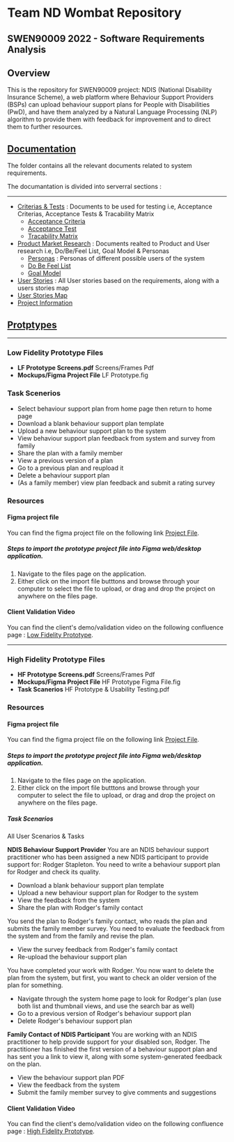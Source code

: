 # Team ND Wombat Repository

## SWEN90009 2022 - Software Requirements Analysis

## Overview
This is the repository for SWEN90009 project: NDIS (National Disability Insurance Scheme), a web platform where Behaviour Support Providers (BSPs) can upload behaviour support plans for People with Disabilities (PwD), and have them analyzed by a Natural Language Processing (NLP) algorithm to provide them with feedback for improvement and to direct them to further resources.


## [Documentation](docs/)
The folder contains all the relevant documents related to system requirements.    
  
The documantation is divided into serverral sections : 
***
* [Criterias & Tests](docs/Criterias%20&%20Tests/) : Documents to be used for testing i.e, Acceptance Criterias, Acceptance Tests & Tracability Matrix  
    * [Acceptance Criteria](docs/Criterias%20&%20Tests//Acceptance%20Criteria.pdf)
    * [Acceptance Test](docs/Criterias%20&%20Tests/Acceptance%20Test.pdf)
    * [Tracability Matrix](docs/Criterias%20&%20Tests//Tracability%20Matrix.pdf)
* [Product Market Research](docs/Product%20Market%20Research/) : Documents realted to Product and User research i.e, Do/Be/Feel List, Goal Model & Personas  
    * [Personas](docs/Product%20Market%20Research/Personas) : Personas of different possible users of the system  
    * [Do Be Feel List](docs/Product%20Market%20Research/Do_Be_List.pdf)
    * [Goal Model](docs/Product%20Market%20Research/Goal_Model.pdf)
* [User Stories](docs/User%20Stories/User%20Stories%20Map.pdf) : All User stories based on the requirements, along with a users stories map  
* [User Stories Map](docs/User%20Stories/User%20Stories.pdf)
* [Project Information](docs/Project%20Information.pdf)
  
   
    
  
## [Protptypes](prototypes/)
***
### Low Fidelity Prototype Files
- **LF Prototype Screens.pdf** Screens/Frames Pdf
- **Mockups/Figma Project File** LF Prototype.fig

### Task Scenerios
- Select behaviour support plan from home page then return to home page
- Download a blank behaviour support plan template
- Upload a new behaviour support plan to the system
- View behaviour support plan feedback from system and survey from family
- Share the plan with a family member
- View a previous version of a plan
- Go to a previous plan and reupload it
- Delete a behaviour support plan
- (As a family member) view plan feedback and submit a rating survey

### Resources

#### Figma project file
You can find the figma project file on the following link [Project File](https://github.com/SWEN90009-2022/SWEN90009_2022_ND_Wombat/tree/master/prototypes/low_fidelity).

##### Steps to import the prototype project file into Figma web/desktop application.
1. Navigate to the files page on the application.
2. Either click on the import file butttons and browse through your computer to select the file to upload, or drag and drop the project on anywhere on the files page.

#### Client Validation Video
You can find the client's demo/validation video on the following confluence page : [Low Fidelity Prototype](https://confluence.cis.unimelb.edu.au:8443/pages/viewpage.action?spaceKey=SWEN900092022NDWombat&title=Low+Fidelity+Prototype).

***

### High Fidelity Prototype Files
- **HF Prototype Screens.pdf**        Screens/Frames Pdf
- **Mockups/Figma Project File**      HF Prototype Figma File.fig
- **Task Scanerios**                  HF Prototype & Usability Testing.pdf

### Resources

#### Figma project file
You can find the figma project file on the following link [Project File](https://github.com/SWEN90009-2022/SWEN90009_2022_ND_Wombat/tree/master/prototypes/high_fidelity).

##### Steps to import the prototype project file into Figma web/desktop application.
1. Navigate to the files page on the application.
2. Either click on the import file butttons and browse through your computer to select the file to upload, or drag and drop the project on anywhere on the files page.

##### Task Scenarios
All User Scenarios & Tasks

**NDIS Behaviour Support Provider**
You are an NDIS behaviour support practitioner who has been assigned a new NDIS participant to provide support for: Rodger Stapleton. You need to write a behaviour support plan for Rodger and check its quality.
- Download a blank behaviour support plan template
- Upload a new behaviour support plan for Rodger to the system
- View the feedback from the system
- Share the plan with Rodger's family contact

You send the plan to Rodger's family contact, who reads the plan and submits the family member survey. You need to evaluate the feedback from the system and from the family and revise the plan.
- View the survey feedback from Rodger's family contact
- Re-upload the behaviour support plan

You have completed your work with Rodger. You now want to delete the plan from the system, but first, you want to check an older version of the plan for something.
- Navigate through the system home page to look for Rodger's plan (use both list and thumbnail views, and use the search bar as well)
- Go to a previous version of Rodger's behaviour support plan
- Delete Rodger's behaviour support plan


**Family Contact of NDIS Participant**
You are working with an NDIS practitioner to help provide support for your disabled son, Rodger. The practitioner has finished the first version of a behaviour support plan and has sent you a link to view it, along with some system-generated feedback on the plan.
- View the behaviour support plan PDF
- View the feedback from the system
- Submit the family member survey to give comments and suggestions

#### Client Validation Video
You can find the client's demo/validation video on the following confluence page : [High Fidelity Prototype](https://confluence.cis.unimelb.edu.au:8443/pages/viewpage.action?pageId=101459502).
